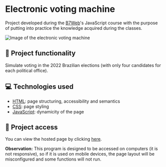 # Electronic voting machine
Project developed during the [B7Web](https://b7web.com.br/)'s JavaScript course with the purpose of putting into practice the knowledge acquired during the classes.

![Image of the electronic voting machine](https://user-images.githubusercontent.com/96635074/211128906-e85b7307-01e5-47f8-9d9d-a082bdff9452.png)

## 🔨 Project functionality
Simulate voting in the 2022 Brazilian elections (with only four candidates for each political office).

## 💻 Technologies used 
* [HTML](https://developer.mozilla.org/pt-BR/docs/Web/HTML): page structuring, accessibility and semantics
* [CSS](https://developer.mozilla.org/pt-BR/docs/Web/CSS): page styling 
* [JavaScript](https://developer.mozilla.org/pt-BR/docs/Web/JavaScript): dynamicity of the page

## 📁 Project access
You can view the hosted page by clicking [here](https://arturcolen.github.io/Electronic-voting-machine/).

**Observation:** This program is designed to be accessed on computers (it is not responsive), so if it is used on mobile devices, the page layout will be misconfigured and some functions will not run.
